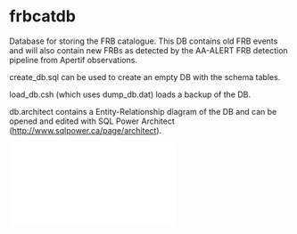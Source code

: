# frbcatdb

Database for storing the FRB catalogue. This DB contains old FRB events and will
also contain new FRBs as detected by the AA-ALERT FRB detection pipeline from Apertif
observations.

create_db.sql can be used to create an empty DB with the schema tables.

load_db.csh (which uses dump_db.dat) loads a backup of the DB.

db.architect contains a Entity-Relationship diagram of the DB and can be opened and edited with SQL Power Architect (http://www.sqlpower.ca/page/architect).

![FRB Catalogue ER diagram](db.architect.pdf)
